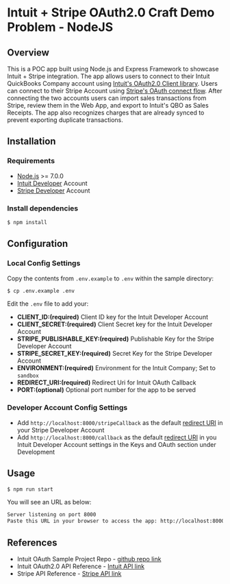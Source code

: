 
Intuit + Stripe OAuth2.0 Craft Demo Problem - NodeJS
==========================================================

## Overview

This is a POC app built using Node.js and Express Framework to showcase Intuit + Stripe integration. 
The app allows users to connect to their Intuit QuickBooks Company account using [Intuit's OAuth2.0 Client library](https://developer.intuit.com/app/developer/qbpayments/docs/develop/authentication-and-authorization/oauth-2.0).
Users can connect to their Stripe Account using [Stripe's OAuth connect flow](https://stripe.com/docs/connect/oauth-reference).
After connecting the two accounts users can import sales transactions from Stripe, review them in the Web App, and export to Intuit's QBO as Sales Receipts. The app also recognizes charges that are already synced to prevent exporting duplicate transactions. 

## Installation

### Requirements

* [Node.js](http://nodejs.org) >= 7.0.0
* [Intuit Developer](https://developer.intuit.com) Account
* [Stripe Developer](https://stripe.com/docs/development) Account

### Install dependencies

```bash
$ npm install
```

## Configuration

### Local Config Settings

Copy the contents from `.env.example` to `.env` within the sample directory:
```bash
$ cp .env.example .env
```
Edit the `.env` file to add your:  

* **CLIENT_ID:(required)** Client ID key for the Intuit Developer Account
* **CLIENT_SECRET:(required)** Client Secret key for the Intuit Developer Account
* **STRIPE_PUBLISHABLE_KEY:(required)** Publishable Key for the Stripe Developer Account 
* **STRIPE_SECRET_KEY:(required)** Secret Key for the Stripe Developer Account
* **ENVIRONMENT:(required)** Environment for the Intuit Company; Set to `sandbox`
* **REDIRECT_URI:(required)** Redirect Uri for Intuit OAuth Callback
* **PORT:(optional)** Optional port number for the app to be served

### Developer Account Config Settings

* Add `http://localhost:8000/stripeCallback` as the default [redirect URI](https://stripe.com/docs/connect/oauth-reference#redirect-uri) in your Stripe Developer Account
* Add `http://localhost:8000/callback` as the default [redirect URI](https://developer.intuit.com/app/developer/appdetail/test/keys) in you Intuit Developer Account settings in the Keys and OAuth section under Development

## Usage

```bash
$ npm run start
```

You will see an URL as below:
```bash
Server listening on port 8000
Paste this URL in your browser to access the app: http://localhost:8000
```

## References

* Intuit OAuth Sample Project Repo - [github repo link](https://github.com/intuit/oauth-jsclient)
* Intuit OAuth2.0 API Reference - [Intuit API link](https://developer.intuit.com/app/developer/qbo/docs/develop/authentication-and-authorization/oauth-2.0)
* Stripe API Reference - [Stripe API link](https://stripe.com/docs/api)